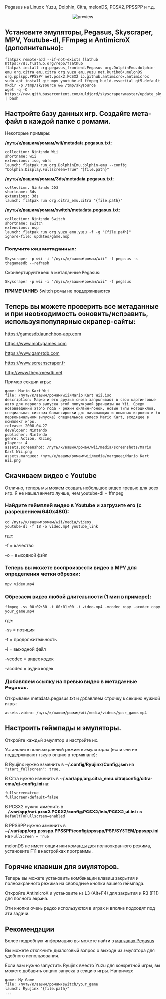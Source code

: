 Pegasus на Linux с Yuzu, Dolphin, Citra, melonDS, PCSX2, PPSSPP и т.д.

<p align="center">
  <img src="https://raw.githubusercontent.com/varlesh/pegasus-instructions/master/preview.gif" alt="preview"/>
</p>

## Установите эмуляторы, Pegasus, Skyscraper, MPV, Youtube-dl, FFmpeg и AntimicroX (дополнительно):
```
flatpak remote-add --if-not-exists flathub https://dl.flathub.org/repo/flathub
flatpak install org.pegasus_frontend.Pegasus org.DolphinEmu.dolphin-emu org.citra_emu.citra org.yuzu_emu.yuzu net.kuribo64.melonDS org.ppsspp.PPSSPP net.pcsx2.PCSX2 io.github.antimicrox.antimicrox
sudo apt install git mpv youtube-dl ffmpeg build-essential qt5-default
mkdir -p /tmp/skysource && /tmp/skysource
wget -q -O - https://raw.githubusercontent.com/muldjord/skyscraper/master/update_skyscraper.sh | bash
```

## Настройте базу данных игр. Создайте мета-файл в каждой папке с ромами.

Некоторые примеры: 

**/путь/к/вашим/ромам/wii/metadata.pegasus.txt:**
```
collection: Nintendo Wii
shortname: wii
extensions: iso, wbfs
launch: flatpak run org.DolphinEmu.dolphin-emu --config "Dolphin.Display.Fullscreen=True" "{file.path}"
```

**/путь/к/вашим/ромам/3ds/metadata.pegasus.txt:**
```
collection: Nintendo 3DS
shortname: 3ds
extensions: 3ds
launch: flatpak run org.citra_emu.citra "{file.path}"
```

**/путь/к/вашим/ромам/switch/metadata.pegasus.txt:**
```
collection: Nintendo Switch
shortname: switch
extensions: nsp
launch: flatpak run org.yuzu_emu.yuzu -f -g "{file.path}"
ignore-file: updates/game.nsp
```

### Получите кеш метаданных:
```
Skyscraper -p wii -i "/путь/к/вашим/ромам/wii" -f pegasus -s thegamesdb --refresh
```

Сконвертируйте кеш в метаданные Pegasus:
```
Skyscraper -p wii -i "/путь/к/вашим/ромам/wii" -f pegasus
```

**ПРИМЕЧАНИЕ:** Switch ромы не поддерживаются

## Теперь вы можете проверить все метаданные и при необходимость обновить/исправить, используя популярные скрапер-сайты:

https://gamesdb.launchbox-app.com

https://www.mobygames.com

https://www.gametdb.com

https://www.screenscraper.fr

http://www.thegamesdb.net

Пример секции игры:
```
game: Mario Kart Wii
file: /путь/к/вашим/ромам/wii/Mario Kart Wii.iso
description: Марио и его друзья снова запрыгивают в свои картинговые авто для первого выпуска этой популярной франшизы на Wii. Среди нововведений этого года - режим онлайн-гонок, новые типы мотоциклов, специальная система балансировки для начинающих и опытных игроков и (в первоначальном выпуске) специальное колесо Mario Kart, входящее в комплект игры.
release: 2008-04-27
developer: Nintendo
publisher: Nintendo
genre: Action, Racing
players: 4
assets.screenshot: /путь/к/вашим/ромам/wii/media/screenshots/Mario Kart Wii.png
assets.marquee: /путь/к/вашим/ромам/wii/media/marquees/Mario Kart Wii.png
```

## Скачиваем видео с Youtube

Отлично, теперь мы можем создать небольшое видео превью для всех игр. Я не нашел ничего лучше, чем youtube-dl + ffmpeg:

### Найдите геймплей видео в Youtube и загрузите его (с разрешением 640х480):
```
cd /путь/к/вашим/ромам/wii/media/videos
youtube-dl -f 18 -o video.mp4 youtube_link
```

где:

-f = качество

-o  = выходной файл

### Теперь вы можете воспроизвести видео в MPV для определения метки обрезки:
```
mpv video.mp4
```

### Обрезаем видео любой длительности (1 мин в примере):
```
ffmpeg -ss 00:02:30 -t 00:01:00 -i video.mp4 -vcodec copy -acodec copy your_game.mp4
```

где:

-ss = позиция

-t = продолжительность

-i = выходной файл

-vcodec = видео кодек

-acodec = аудио кодек

### Добавляем ссылку на превью видео в метаданные Pegasus.

Открываем metadata.pegasus.txt и добавляем строчку в секцию нужной игры:

```
assets.video: /путь/к/вашим/ромам/wii/media/videos/your_game.mp4
```

## Настроить геймпады и эмуляторы.

Откройте каждый эмулятор и настройте их.

Установите полноэкранный режим в эмуляторах (если они не поддерживают такую опцию в терминале):

В Ryujinx нужно изменить в **~/.config/Ryujinx/Config.json** на `"start_fullscreen": true,`

В Citra нужно изменить в **~/.var/app/org.citra_emu.citra/config/citra-emu/qt-config.ini** на:
```
fullscreen=true
fullscreen\default=false
```

В PCSX2 нужно изменить в **~/.var/app/net.pcsx2.PCSX2/config/PCSX2/inis/PCSX2_ui.ini** на `DefaultToFullscreen=enabled`

В PPSSPP нужно изменить в **~/.var/app/org.ppsspp.PPSSPP/config/ppsspp/PSP/SYSTEM/ppsspp.ini** на `FullScreen = True`

melonDS не имеет опции или команды для полноэкранного режима, установите F11 в настройках программы.

## Горячие клавиши для эмуляторов.

Теперь вы можете установить комбинации клавиш закрытия и полноэкранного режима на свободные кнопки вашего геймпада.

Откройте AntimicroX и установите на L3 (Alt+F4) для закрытия и R3 (F11) для полного экрана.

Эти кнопки очень редко используются в играх и вполне подходят под эти задачи.

## Рекомендации

Более подробную информацию вы можете найти в [мануалах Pegasus](https://pegasus-frontend.org/docs/)

Вы можете отключить диалоговый вопрос о выходе из эмулятора для удобного использования.

Если вам нужно запустить Ryujinx вместо Yuzu для конкретной игры, вы можете добавить опцию запуска в секцию игры. Например:
```
game: My Game
file: /путь/к/вашим/ромам/switch/your_game
launch: Ryujinx "{file.path}"
...
```
